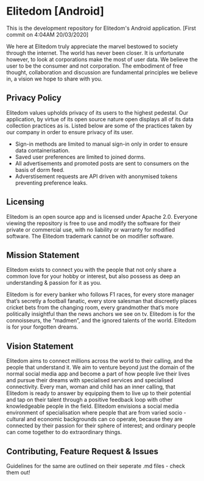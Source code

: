 # Elitedom [Android]

This is the development repository for Elitedom's Android application. [First commit on 4:04AM 20/03/2020]

We here at Elitedom truly appreciate the marvel bestowed to society through the internet. The world has never been closer. It is unfortunate however, to look at corporations make the most of user data. We believe the user to be the consumer and not corporation. The embodiment of free thought, collaboration and discussion are fundamental principles we believe in, a vision we hope to share with you.

## Privacy Policy

Elitedom values upholds privacy of its users to the highest pedestal. Our application, by virtue of its open source nature open displays all of its data collection practices as is. Listed below are some of the practices taken by our company in order to ensure privacy of its user.
- Sign-in methods are limited to manual sign-in only in order to ensure data containerisation.
- Saved user preferences are limited to joined dorms.
- All advertisements and promoted posts are sent to consumers on the basis of dorm feed.
- Adverstisement requests are API driven with anonymised tokens preventing preference leaks.

## Licensing 

Elitedom is an open source app and is licensed under Apache 2.0. Everyone viewing the repository is free to use and modify the software for their private or commercial use, with no liability or warranty for modified software. The Elitedom trademark cannot be on modifier software.

## Mission Statement

Elitedom exists to connect you with the people that not only share a common love for your hobby or interest, but also possess as deep an understanding & passion for it as you.

Elitedom is for every banker who follows F1 races, for every store manager that’s secretly a football fanatic, every store salesman that discreetly places cricket bets from the changing room, every grandmother that’s more politically insightful than the news anchors we see on tv.
Elitedom is for the connoisseurs, the “madmen”, and the ignored talents of the world.
Elitedom is for your forgotten dreams.

## Vision Statement

Elitedom aims to connect millions across the world to their calling, and the people that understand it. We aim to venture beyond just the domain of the normal social media app and become a part of how people live their lives and pursue their dreams with specialised services and specialised connectivity.
Every man, woman and child has an inner calling, that Elitedom is ready to answer by equipping them to live up to their potential and tap on their talent through a positive feedback loop with other knowledgeable people in the field. 
Elitedom envisions a social media environment of specialisation where people that are from varied socio - cultural and economic backgrounds can co operate, because they are connected by their passion for their sphere of interest; and ordinary people can come together to do extraordinary things.

## Contributing, Feature Request & Issues

Guidelines for the same are outlined on their seperate .md files - check them out!
